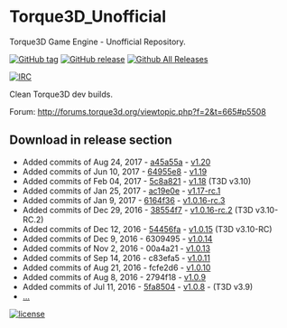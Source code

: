 # Torque3D_Unofficial
Torque3D Game Engine - Unofficial Repository.

[![GitHub tag](https://img.shields.io/github/tag/John3/Torque3D_Unofficial.svg)](https://github.com/John3/Torque3D_Unofficial/tags)
[![GitHub release](https://img.shields.io/github/release/John3/Torque3D_Unofficial.svg)](https://github.com/John3/Torque3D_Unofficial/releases/latest)
[![Github All Releases](https://img.shields.io/github/downloads/John3/Torque3D_Unofficial/total.svg)](https://github.com/John3/Torque3D_Unofficial/releases/latest)

[![IRC](https://img.shields.io/badge/irc-%23garagegames-green.svg)](https://kiwiirc.com/client/irc.maxgaming.net/?nick=wiki_user|?#garagegames)

Clean Torque3D dev builds.

Forum: http://forums.torque3d.org/viewtopic.php?f=2&t=665#p5508

## Download in release section

- Added commits of Aug 24, 2017 - [a45a55a](https://github.com/John3/Torque3D/commit/a45a55ad6e2d639a644a8c5f84323d7cc41d6b78) - [v1.20](https://github.com/John3/Torque3D_Unofficial/releases/tag/v1.20)
- Added commits of Jun 10, 2017 - [64955e8](https://github.com/John3/Torque3D/commit/64955e8cfcd1242606ae10dfc5da7c8fdb4a6c63) - [v1.19](https://github.com/John3/Torque3D_Unofficial/releases/tag/v1.19)
- Added commits of Feb 04, 2017 - [5c8a821](https://github.com/John3/Torque3D/commit/5c8a82180b4e25c08449b2c0261541d08c9ff24b) - [v1.18](https://github.com/John3/Torque3D_Unofficial/releases/tag/v1.18) (T3D v3.10)
- Added commits of Jan 25, 2017 - [ac19e0e](https://github.com/John3/Torque3D/commit/ac19e0e84c98f682a7467789ae41017c38faf930) - [v1.17-rc.1](https://github.com/John3/Torque3D_Unofficial/releases/tag/v1.17-rc.1)
- Added commits of Jan 9, 2017 - [6164f36](https://github.com/GarageGames/Torque3D/commit/6164f36c473cc9f01fdd14b56fc0949422aff7f8) - [v1.0.16-rc.3](https://github.com/John3/Torque3D_Unofficial/releases/tag/v1.0.16-rc.3)
- Added commits of Dec 29, 2016 - [38554f7](https://github.com/GarageGames/Torque3D/commit/38554f7396f02fc1c8b6b13c00acd52178be205a) - [v1.0.16-rc.2](https://github.com/John3/Torque3D_Unofficial/releases/tag/v1.0.16-rc.2) (T3D v3.10-RC.2)
- Added commits of Dec 12, 2016 - [54456fa](https://github.com/GarageGames/Torque3D/commit/54456fa4fa13fc4a5ebfe28edcd921ad5c93e278) - [v1.0.15](https://github.com/John3/Torque3D_Unofficial/releases/tag/v1.0.15) (T3D v3.10-RC)
- Added commits of Dec 9, 2016 - 6309495 - [v1.0.14](https://github.com/John3/Torque3D_Unofficial/releases/tag/v1.0.14)
- Added commits of Nov 2, 2016 - 00a4a21 - [v1.0.13](https://github.com/John3/Torque3D_Unofficial/releases/tag/v1.0.13)
- Added commits of Sep 14, 2016 - c83efa5 - [v1.0.11](https://github.com/John3/Torque3D_Unofficial/releases/tag/v1.0.11)
- Added commits of Aug 21, 2016 - fcfe2d6 - [v1.0.10](https://github.com/John3/Torque3D_Unofficial/releases/tag/v1.0.10)
- Added commits of Aug 8, 2016 - 2794f18 - [v1.0.9](https://github.com/John3/Torque3D_Unofficial/releases/tag/v1.0.9)
- Added commits of Jul 11, 2016 - [5fa8504](https://github.com/GarageGames/Torque3D/commit/5fa8504568871e227c557a6a584f487b3bbce29f) - [v1.0.8](https://github.com/John3/Torque3D_Unofficial/releases/tag/v1.0.8) - (T3D v3.9)
- [...](https://github.com/John3/Torque3D_Unofficial/releases)


[![license](https://img.shields.io/github/license/John3/Torque3D_Unofficial.svg)](http://choosealicense.com/licenses/mit/)

